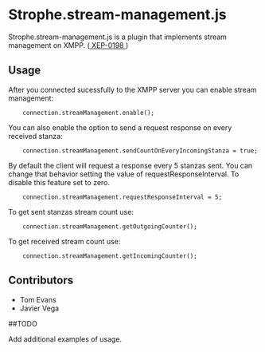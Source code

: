 # Strophe.stream-management.js

Strophe.stream-management.js is a plugin that implements stream management on XMPP. ([ XEP-0198 ]( http://xmpp.org/extensions/xep-0198.html ))

## Usage

After you connected sucessfully to the XMPP server you can enable stream management:

```
    connection.streamManagement.enable();
```


You can also enable the option to send a request response on every received stanza:

```
	connection.streamManagement.sendCountOnEveryIncomingStanza = true;
```

By default the client will request a response every 5 stanzas sent. You can change that behavior
setting the value of requestResponseInterval. To disable this feature set to zero.

```
    connection.streamManagement.requestResponseInterval = 5;
```


To get sent stanzas stream count use:

```
	connection.streamManagement.getOutgoingCounter();
```

To get received stream count use:

```
	connection.streamManagement.getIncomingCounter();
```

## Contributors

- Tom Evans
- Javier Vega


##TODO

Add additional examples of usage.
